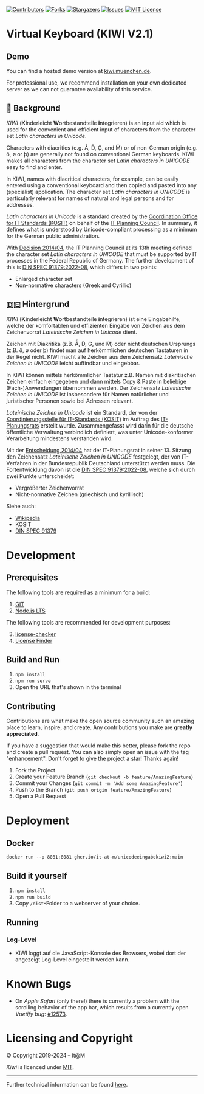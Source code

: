 <!-- PROJECT SHIELDS -->
[![Contributors][contributors-shield]][contributors-url]
[![Forks][forks-shield]][forks-url]
[![Stargazers][stars-shield]][stars-url]
[![Issues][issues-shield]][issues-url]
[![MIT License][license-shield]][license-url]

# Virtual Keyboard (KIWI V2.1) #

## Demo

You can find a hosted demo version at [kiwi.muenchen.de](https://kiwi.muenchen.de).

For professional use, we recommend installation on your own dedicated server as we can not guarantee availability of this service.

## :england:󠁧 Background

*KIWI* (**Ki**nderleicht **W**ortbestandteile **i**ntegrieren) is an input aid which is used for the convenient and efficient input of characters from the character set *Latin characters in Unicode*.

Characters with diacritics (e.g. Ẫ, D̂, Ģ, and M̂) or of non-German origin (e.g. ð, ø or þ) are generally not found on conventional German keyboards. KIWI makes all characters from the character set *Latin characters in UNICODE* easy to find and enter.

In KIWI, names with diacritical characters, for example, can be easily entered using a conventional keyboard and then copied and pasted into any (specialist) application. The character set *Latin characters in UNICODE* is particularly relevant for names of natural and legal persons and for addresses.

*Latin characters in Unicode* is a standard created by the [Coordination Office for IT Standards (KOSIT)](https://www.xoev.de/) on behalf of the [IT Planning Council](https://www.it-planungsrat.de/).
In summary, it defines what is understood by Unicode-compliant processing as a minimum for the German public administration.

With [Decision 2014/04](http://www.it-planungsrat.de/DE/Entscheidungen/2014/13_Sitzung/13_Sitzung_Entscheidungen.html), the IT Planning Council at its 13th meeting defined the character set *Latin characters in UNICODE* that must be supported by IT processes in the Federal Republic of Germany.  The further development of this is [DIN SPEC 91379:2022-08](https://de.wikipedia.org/wiki/DIN_SPEC_91379), which differs in two points:

* Enlarged character set
* Non-normative characters (Greek and Cyrillic)

## :de: Hintergrund 

*KIWI* (**Ki**nderleicht **W**ortbestandteile **i**ntegrieren) ist eine Eingabehilfe, welche der komfortablen und effizienten Eingabe von Zeichen aus dem Zeichenvorrat *Lateinische Zeichen in Unicode* dient. 

Zeichen mit Diakritika (z.B. Ẫ, D̂, Ģ, und M̂) oder nicht deutschen Ursprungs (z.B. ð, ø oder þ) findet man auf herkömmlichen deutschen Tastaturen in der Regel nicht. KIWI macht alle Zeichen aus dem Zeichensatz *Lateinische Zeichen in UNICODE* leicht auffindbar und eingebbar. 

In KIWI können mittels herkömmlicher Tastatur z.B. Namen mit diakritischen Zeichen einfach eingegeben und dann mittels Copy & Paste in beliebige (Fach-)Anwendungen übernommen werden. Der Zeichensatz *Lateinische Zeichen in UNICODE* ist insbesondere für Namen natürlicher und juristischer Personen sowie bei Adressen relevant.

*Lateinische Zeichen in Unicode* ist ein Standard, der von der [Koordinierungsstelle für IT-Standards (KOSIT)](https://www.xoev.de/) im Auftrag des [IT-Planungsrats](https://www.it-planungsrat.de/) erstellt wurde. 
Zusammengefasst wird darin für die deutsche öffentliche Verwaltung verbindlich definiert, was unter Unicode-konformer Verarbeitung mindestens verstanden wird.

Mit der [Entscheidung 2014/04](http://www.it-planungsrat.de/DE/Entscheidungen/2014/13_Sitzung/13_Sitzung_Entscheidungen.html) hat der IT-Planungsrat in seiner 13. Sitzung den Zeichensatz *Lateinische Zeichen in UNICODE* festgelegt, der von IT-Verfahren in der Bundesrepublik Deutschland unterstützt werden muss. Die Fortentwicklung davon ist die [DIN SPEC 91379:2022-08](https://de.wikipedia.org/wiki/DIN_SPEC_91379), welche sich durch zwei Punkte unterscheidet:

* Vergrößerter Zeichenvorrat
* Nicht-normative Zeichen (griechisch und kyrillisch)

Siehe auch:

* [Wikipedia](https://de.wikipedia.org/wiki/Lateinische_Zeichen_in_Unicode)
* [KOSIT](https://www.xoev.de/detail.php?gsid=bremen83.c.4813)
* [DIN SPEC 91379](https://de.wikipedia.org/wiki/DIN_SPEC_91379)

# Development

## Prerequisites

The following tools are required as a minimum for a build:

1. [GIT](https://git-scm.com/)
2. [Node.js LTS](https://nodejs.org/)

The following tools are recommended for development purposes:

3. [license-checker](https://www.npmjs.com/package/license-checker)
4. [License Finder](https://github.com/pivotal/LicenseFinder)


## Build and Run

1. `npm install`
2. `npm run serve` 
3. Open the URL that's shown in the terminal

## Contributing

Contributions are what make the open source community such an amazing place to learn, inspire, and create. Any contributions you make are **greatly appreciated**.

If you have a suggestion that would make this better, please fork the repo and create a pull request. You can also simply open an issue with the tag "enhancement".
Don't forget to give the project a star! Thanks again!

1. Fork the Project
2. Create your Feature Branch (`git checkout -b feature/AmazingFeature`)
3. Commit your Changes (`git commit -m 'Add some AmazingFeature'`)
4. Push to the Branch (`git push origin feature/AmazingFeature`)
5. Open a Pull Request

# Deployment

## Docker

`docker run --p 8081:8081 ghcr.io/it-at-m/unicodeeingabekiwi2:main`

## Build it yourself

1. `npm install`
2. `npm run build`
3. Copy `/dist`-Folder to a webserver of your choice.

## Running ##

### Log-Level ###

* KIWI loggt auf die JavaScript-Konsole des Browsers, wobei dort der angezeigt Log-Level eingestellt werden kann.

# Known Bugs

* On *Apple Safari* (only there!) there is currently a problem with the scrolling behavior of the app bar, which results from a currently open *Vuetify bug*: [#12573](https://github.com/vuetifyjs/vuetify/issues/12573).

# Licensing and Copyright

© Copyright 2019-2024 – it@M

*Kiwi* is licenced under [MIT](https://de.wikipedia.org/wiki/MIT-Lizenz).

---

Further technical information can be found [here](ADR.md).

<!-- MARKDOWN LINKS & IMAGES -->
<!-- https://www.markdownguide.org/basic-syntax/#reference-style-links -->
[contributors-shield]: https://img.shields.io/github/contributors/it-at-m/UnicodeEingabeKiwi2.svg?style=for-the-badge
[contributors-url]: https://github.com/it-at-m/UnicodeEingabeKiwi2/graphs/contributors
[forks-shield]: https://img.shields.io/github/forks/it-at-m/UnicodeEingabeKiwi2.svg?style=for-the-badge
[forks-url]: https://github.com/it-at-m/UnicodeEingabeKiwi2/network/members
[stars-shield]: https://img.shields.io/github/stars/it-at-m/UnicodeEingabeKiwi2.svg?style=for-the-badge
[stars-url]: https://github.com/it-at-m/UnicodeEingabeKiwi2/stargazers
[issues-shield]: https://img.shields.io/github/issues/it-at-m/UnicodeEingabeKiwi2.svg?style=for-the-badge
[issues-url]: https://github.com/it-at-m/UnicodeEingabeKiwi2/issues
[license-shield]: https://img.shields.io/github/license/it-at-m/UnicodeEingabeKiwi2.svg?style=for-the-badge
[license-url]: https://github.com/it-at-m/UnicodeEingabeKiwi2/blob/master/LICENSE
[product-screenshot]: images/screenshot.png